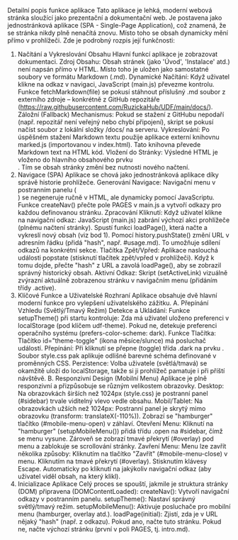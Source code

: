 Detailní popis funkce aplikace
Tato aplikace je lehká, moderní webová stránka sloužící jako prezentační a dokumentační web. Je postavena jako jednostránková aplikace (SPA - Single-Page Application), což znamená, že se stránka nikdy plně nenačítá znovu. Místo toho se obsah dynamicky mění přímo v prohlížeči.
Zde je podrobný rozpis její funkčnosti:
1. Načítání a Vykreslování Obsahu
Hlavní funkcí aplikace je zobrazovat dokumentaci.
Zdroj Obsahu: Obsah stránek (jako 'Úvod', 'Instalace' atd.) není napsán přímo v HTML. Místo toho je uložen jako samostatné soubory ve formátu Markdown (.md).
Dynamické Načítání: Když uživatel klikne na odkaz v navigaci, JavaScript (main.js) převezme kontrolu.
Funkce fetchMarkdown(file) se pokusí stáhnout příslušný .md soubor z externího zdroje – konkrétně z GitHub repozitáře (https://raw.githubusercontent.com/RuzickaHub/UDF/main/docs/).
Záložní (Fallback) Mechanismus: Pokud se stažení z GitHubu nepodaří (např. repozitář není veřejný nebo chybí připojení), skript se pokusí načíst soubor z lokální složky /docs/ na serveru.
Vykreslování: Po úspěšném stažení Markdown textu použije aplikace externí knihovnu marked.js (importovanou v index.html). Tato knihovna převede Markdown text na HTML kód.
Vložení do Stránky: Výsledné HTML je vloženo do hlavního obsahového prvku <main id="content">. Tím se obsah stránky změní bez nutnosti nového načtení.
2. Navigace (SPA)
Aplikace se chová jako jednostránková aplikace díky správě historie prohlížeče.
Generování Navigace: Navigační menu v postranním panelu (<aside id="sidebar">) se negeneruje ručně v HTML, ale dynamicky pomocí JavaScriptu. Funkce createNav() přečte pole PAGES v main.js a vytvoří odkazy pro každou definovanou stránku.
Zpracování Kliknutí: Když uživatel klikne na navigační odkaz:
JavaScript (main.js) zabrání výchozí akci prohlížeče (plnému načtení stránky).
Spustí funkci loadPage(), která načte a vykreslí nový obsah (viz bod 1).
Pomocí history.pushState() změní URL v adresním řádku (přidá "hash", např. #usage.md). To umožňuje sdílení odkazů na konkrétní sekce.
Tlačítka Zpět/Vpřed: Aplikace naslouchá události popstate (stisknutí tlačítek zpět/vpřed v prohlížeči). Když k tomu dojde, přečte "hash" z URL a zavolá loadPage(), aby se zobrazil správný historický obsah.
Aktivní Odkaz: Skript (setActiveLink) vizuálně zvýrazní aktuálně zobrazenou stránku v navigačním menu (přidáním třídy .active).
3. Klíčové Funkce a Uživatelské Rozhraní
Aplikace obsahuje dvě hlavní moderní funkce pro vylepšení uživatelského zážitku.
A. Přepínání Vzhledu (Světlý/Tmavý Režim)
Detekce a Ukládání: Funkce setupTheme() při startu kontroluje:
Zda má uživatel uloženo preferenci v localStorage (pod klíčem udf-theme).
Pokud ne, detekuje preferenci operačního systému (prefers-color-scheme: dark).
Funkce Tlačítka: Tlačítko id="theme-toggle" (ikona měsíce/slunce) má posluchač událostí.
Přepínání: Při kliknutí se přepne (toggle) třída .dark na prvku <body>. Soubor style.css pak aplikuje odlišné barevné schéma definované v proměnných CSS.
Perzistence: Volba uživatele (světlá/tmavá) se okamžitě uloží do localStorage, takže si ji prohlížeč pamatuje i při příští návštěvě.
B. Responzivní Design (Mobilní Menu)
Aplikace je plně responzivní a přizpůsobuje se různým velikostem obrazovky.
Desktop: Na obrazovkách širších než 1024px (style.css) je postranní panel (#sidebar) trvale viditelný vlevo vedle obsahu.
Mobil/Tablet: Na obrazovkách užších než 1024px:
Postranní panel je skrytý mimo obrazovku (transform: translateX(-110%)).
Zobrazí se "hamburger" tlačítko (#mobile-menu-open) v záhlaví.
Otevření Menu: Kliknutí na "hamburger" (setupMobileMenu()) přidá třídu .open na #sidebar, čímž se menu vysune. Zároveň se zobrazí tmavé překrytí (#overlay) pod menu a zablokuje se scrollování stránky.
Zavření Menu: Menu lze zavřít několika způsoby:
Kliknutím na tlačítko "Zavřít" (#mobile-menu-close) v menu.
Kliknutím na tmavé překrytí (#overlay).
Stisknutím klávesy Escape.
Automaticky po kliknutí na jakýkoliv navigační odkaz (aby uživatel viděl obsah, na který klikl).
4. Inicializace Aplikace
Celý proces se spouští, jakmile je struktura stránky (DOM) připravena (DOMContentLoaded):
createNav(): Vytvoří navigační odkazy v postranním panelu.
setupTheme(): Nastaví správný světlý/tmavý režim.
setupMobileMenu(): Aktivuje posluchače pro mobilní menu (hamburger, overlay atd.).
loadPage(initial): Zjistí, zda je v URL nějaký "hash" (např. z odkazu). Pokud ano, načte tuto stránku. Pokud ne, načte výchozí stránku (první v poli PAGES, tj. intro.md).
                                  
